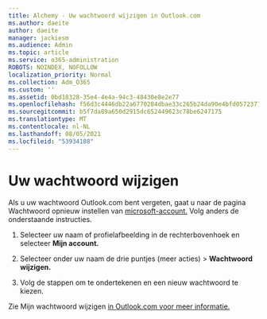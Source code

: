 ```yaml
---
title: Alchemy - Uw wachtwoord wijzigen in Outlook.com
ms.author: daeite
author: daeite
manager: jackiesm
ms.audience: Admin
ms.topic: article
ms.service: o365-administration
ROBOTS: NOINDEX, NOFOLLOW
localization_priority: Normal
ms.collection: Adm_O365
ms.custom: ''
ms.assetid: 0bd18328-35e4-4e4a-94c3-48430e8e2e77
ms.openlocfilehash: f56d3c4446db22a6770284dbae33c265b24da90e4bfd05723770de6b2d20426f
ms.sourcegitcommit: b5f7da89a650d2915dc652449623c78be6247175
ms.translationtype: MT
ms.contentlocale: nl-NL
ms.lasthandoff: 08/05/2021
ms.locfileid: "53934108"
---
```

# <a name="change-your-password"></a>Uw wachtwoord wijzigen

Als u uw wachtwoord Outlook.com bent vergeten, gaat u naar de pagina Wachtwoord opnieuw instellen van [microsoft-account.](https://go.microsoft.com/fwlink/p/?linkid=841909) Volg anders de onderstaande instructies.
  
1. Selecteer uw naam of profielafbeelding in de rechterbovenhoek en selecteer **Mijn account.** 
    
2. Selecteer onder uw naam de drie puntjes (meer acties) > **Wachtwoord wijzigen.** 
    
3. Volg de stappen om te ondertekenen en een nieuw wachtwoord te kiezen. 
    
Zie Mijn wachtwoord wijzigen [in Outlook.com voor meer informatie.](https://support.office.com/article/2138d690-811c-4545-b2f3-e4dbe80c9735.aspx)
  

